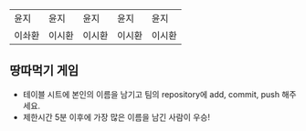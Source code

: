 <table>
      <tbody>
        <tr>
          <td>윤지</td>
          <td>윤지</td>
          <td>윤지</td>
          <td>윤지</td>
          <td>윤지</td>
        </tr>
        <tr>
          <td>이솨환</td>
          <td>이시환</td>
          <td>이시환</td>
          <td>이시환</td>
          <td>이시환</td>
        </tr>
      </tbody>
</table>

## 땅따먹기 게임

- 테이블 시트에 본인의 이름을 남기고 팀의 repository에 add, commit, push 해주세요.
- 제한시간 5분 이후에 가장 많은 이름을 남긴 사람이 우승!
